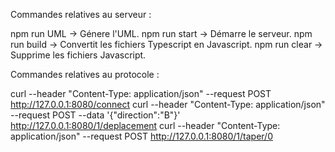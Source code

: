 Commandes relatives au serveur :

npm run UML     -> Génere l'UML.
npm run start   -> Démarre le serveur.
npm run build   -> Convertit les fichiers Typescript en Javascript.
npm run clear   -> Supprime les fichiers Javascript.

Commandes relatives au protocole :

curl --header "Content-Type: application/json" --request POST http://127.0.0.1:8080/connect
curl --header "Content-Type: application/json" --request POST --data '{"direction":"B"}' http://127.0.0.1:8080/1/deplacement
curl --header "Content-Type: application/json" --request POST http://127.0.0.1:8080/1/taper/0
